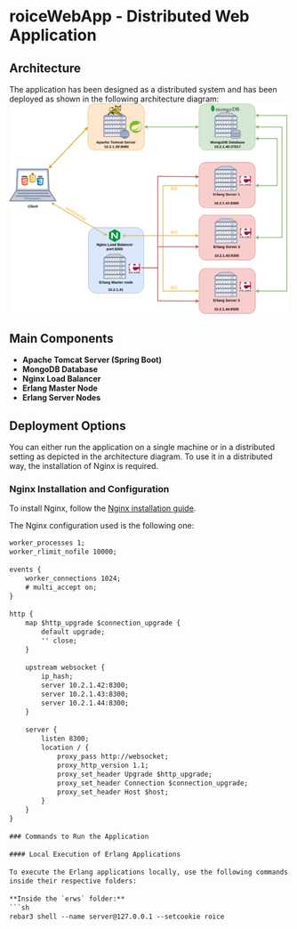 # roiceWebApp - Distributed Web Application
## Architecture

The application has been designed as a distributed system and has been deployed as shown in the following architecture diagram:
<img src="doc/system_architecture.png" alt="System Architecture" width="600" height="auto">

## Main Components

- **Apache Tomcat Server (Spring Boot)**
- **MongoDB Database**
- **Nginx Load Balancer**
- **Erlang Master Node**
- **Erlang Server Nodes**

## Deployment Options

You can either run the application on a single machine or in a distributed setting as depicted in the architecture diagram. To use it in a distributed way, the installation of Nginx is required.

### Nginx Installation and Configuration

To install Nginx, follow the [Nginx installation guide](https://docs.nginx.com/nginx/admin-guide/installing-nginx/installing-nginx-open-source/).

The Nginx configuration used is the following one:

```nginx
worker_processes 1;
worker_rlimit_nofile 10000;

events {
    worker_connections 1024;
    # multi_accept on;
}

http {
    map $http_upgrade $connection_upgrade {
        default upgrade;
        '' close;
    }
    
    upstream websocket {
        ip_hash;
        server 10.2.1.42:8300;
        server 10.2.1.43:8300;
        server 10.2.1.44:8300;
    }
    
    server {
        listen 8300;
        location / {
            proxy_pass http://websocket;
            proxy_http_version 1.1;
            proxy_set_header Upgrade $http_upgrade;
            proxy_set_header Connection $connection_upgrade;
            proxy_set_header Host $host;
        }
    }
}

### Commands to Run the Application

#### Local Execution of Erlang Applications

To execute the Erlang applications locally, use the following commands inside their respective folders:

**Inside the `erws` folder:**
```sh
rebar3 shell --name server@127.0.0.1 --setcookie roice

